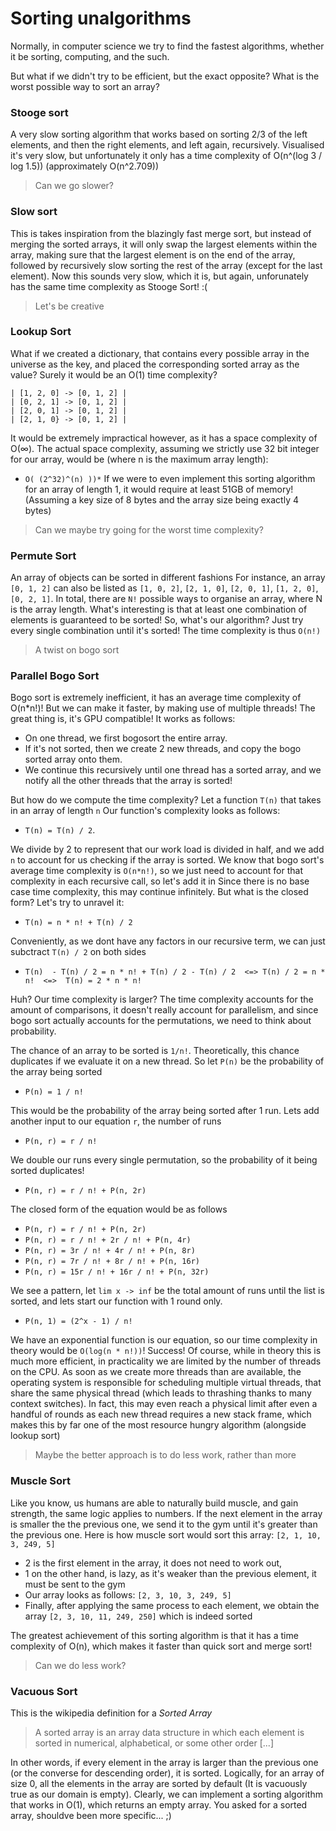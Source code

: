# Sorting unalgorithms

Normally, in computer science we try to find the fastest algorithms, whether it be sorting, computing, and the such.

But what if we didn't try to be efficient, but the exact opposite? What is the worst possible way to sort an array?

### Stooge sort
A very slow sorting algorithm that works based on sorting 2/3 of the left elements, and then the right elements, and left again, recursively.
Visualised it's very slow, but unfortunately it only has a time complexity of O(n^(log 3 / log 1.5)) (approximately O(n^2.709))

> Can we go slower?

### Slow sort
This is takes inspiration from the blazingly fast merge sort, but instead of merging the sorted arrays, it will only swap the largest elements within the array, 
making sure that the largest element is on the end of the array, followed by recursively slow sorting the rest of the array (except for the last element). 
Now this sounds very slow, which it is, but again, unforunately has the same time complexity as Stooge Sort! :(

> Let's be creative

### Lookup Sort
What if we created a dictionary, that contains every possible array in the universe as the key, and placed the corresponding sorted array as the value? Surely it would be an O(1) time complexity?
```
| [1, 2, 0] -> [0, 1, 2] |
| [0, 2, 1] -> [0, 1, 2] |
| [2, 0, 1] -> [0, 1, 2] |
| [2, 1, 0} -> [0, 1, 2] |
```
It would be extremely impractical however, as it has a space complexity of O(∞). 
The actual space complexity, assuming we strictly use 32 bit integer for our array, would be (where n is the maximum array length):
* `O( (2^32)^(n) ))*`
If we were to even implement this sorting algorithm for an array of length 1, it would require at least 51GB of memory! (Assuming a key size of 8 bytes and the array size being exactly 4 bytes)

> Can we maybe try going for the worst time complexity?

### Permute Sort
An array of objects can be sorted in different fashions
For instance, an array `[0, 1, 2]` can also be listed as `[1, 0, 2]`, `[2, 1, 0]`, `[2, 0, 1]`, `[1, 2, 0]`, `[0, 2, 1]`. In total, there are `N!` possible ways to organise an array, where N is the array length.
What's interesting is that at least one combination of elements is guaranteed to be sorted! So, what's our algorithm?
Just try every single combination until it's sorted!
The time complexity is thus `O(n!)`

> A twist on bogo sort

### Parallel Bogo Sort
Bogo sort is extremely inefficient, it has an average time complexity of O(n*n!)! But we can make it faster, by making use of multiple threads! The great thing is, it's GPU compatible!
It works as follows: 
* On one thread, we first bogosort the entire array.
* If it's not sorted, then we create 2 new threads, and copy the bogo sorted array onto them.
* We continue this recursively until one thread has a sorted array, and we notify all the other threads that the array is sorted!

But how do we compute the time complexity?
Let a function `T(n)` that takes in an array of length `n`
Our function's complexity looks as follows:
* `T(n) = T(n) / 2`.

We divide by 2 to represent that our work load is divided in half, and we add `n` to account for us checking if the array is sorted.
We know that bogo sort's average time complexity is `O(n*n!)`, so we just need to account for that complexity in each recursive call, so let's add it in
Since there is no base case time complexity, this may continue infinitely. But what is the closed form? Let's try to unravel it:
* `T(n) = n * n! + T(n) / 2`

Conveniently, as we dont have any factors in our recursive term, we can just subctract `T(n) / 2` on both sides
* `T(n)  - T(n) / 2 = n * n! + T(n) / 2 - T(n) / 2  <=> T(n) / 2 = n * n!  <=>  T(n) = 2 * n * n! `

Huh? Our time complexity is larger? The time complexity accounts for the amount of comparisons, it doesn't really account for parallelism, and since bogo sort actually accounts for the permutations,
we need to think about probability.

The chance of an array to be sorted is `1/n!`. Theoretically, this chance duplicates if we evaluate it on a new thread.
So let `P(n)` be the probability of the array being sorted
* `P(n) = 1 / n!`

This would be the probability of the array being sorted after 1 run. Lets add another input to our equation `r`, the number of runs
* `P(n, r) = r / n!`

We double our runs every single permutation, so the probability of it being sorted duplicates!
* `P(n, r) = r / n! + P(n, 2r)`

The closed form of the equation would be as follows
* `P(n, r) = r / n! + P(n, 2r)`
* `P(n, r) = r / n! + 2r / n! + P(n, 4r)`
* `P(n, r) = 3r / n! + 4r / n! + P(n, 8r)`
* `P(n, r) = 7r / n! + 8r / n! + P(n, 16r)`
* `P(n, r) = 15r / n! + 16r / n! + P(n, 32r)`

We see a pattern, let `lim x -> inf` be the total amount of runs until the list is sorted, and lets start our function with 1 round only.
* `P(n, 1) = (2^x - 1) / n!`

We have an exponential function is our equation, so our time complexity in theory would be `O(log(n * n!))`! Success!
Of course, while in theory this is much more efficient, in practicality we are limited by the number of threads on the CPU. As soon as we create more threads than are available, the operating system is responsible for scheduling multiple virtual threads, that share the same physical thread (which leads to thrashing thanks to many context switches). In fact, this may even reach a physical limit after even a handful of rounds as each new thread requires a new stack frame, which makes this by far one of the most resource hungry algorithm (alongside lookup sort)

> Maybe the better approach is to do less work, rather than more

### Muscle Sort
Like you know, us humans are able to naturally build muscle, and gain strength, the same logic applies to numbers.
If the next element in the array is smaller the the previous one, we send it to the gym until it's greater than the previous one.
Here is how muscle sort would sort this array:
`[2, 1, 10, 3, 249, 5]`
* 2 is the first element in the array, it does not need to work out,
* 1 on the other hand, is lazy, as it's weaker than the previous element, it must be sent to the gym
* Our array looks as follows: `[2, 3, 10, 3, 249, 5]`
* Finally, after applying the same process to each element, we obtain the array `[2, 3, 10, 11, 249, 250]` which is indeed sorted

The greatest achievement of this sorting algorithm is that it has a time complexity of O(n), which makes it faster than quick sort and merge sort!

> Can we do less work?

### Vacuous Sort
This is the wikipedia definition for a *Sorted Array*
> A sorted array is an array data structure in which each element is sorted in numerical, alphabetical, or some other order [...\]

In other words, if every element in the array is larger than the previous one (or the converse for descending order), it is sorted.
Logically, for an array of size 0, all the elements in the array are sorted by default (It is vacuously true as our domain is empty).
Clearly, we can implement a sorting algorithm that works in O(1), which returns an empty array. You asked for a sorted array, shouldve been more specific... ;)
